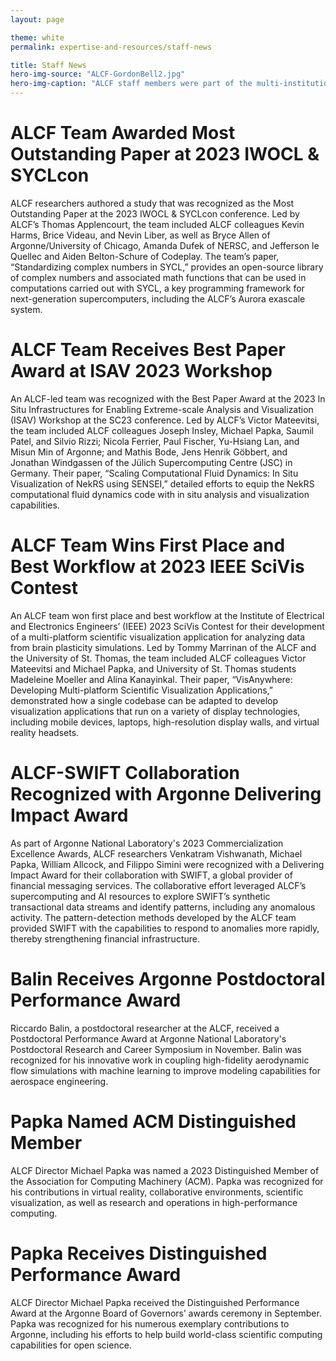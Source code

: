 ```yaml
---
layout: page

theme: white
permalink: expertise-and-resources/staff-news

title: Staff News
hero-img-source: "ALCF-GordonBell2.jpg"
hero-img-caption: "ALCF staff members were part of the multi-institutional team recognized with the Gordon Bell Special Prize for HPC-Based COVID-19 Research at the SC22 conference."
---
```



# ALCF Team Awarded Most Outstanding Paper at 2023 IWOCL & SYCLcon

ALCF researchers authored a study that was recognized as the Most Outstanding Paper at the 2023 IWOCL & SYCLcon conference. Led by ALCF’s Thomas Applencourt, the team included ALCF colleagues Kevin Harms, Brice Videau, and Nevin Liber, as well as Bryce Allen of Argonne/University of Chicago, Amanda Dufek of NERSC, and Jefferson le Quellec and Aiden Belton-Schure of Codeplay. The team’s paper, “Standardizing complex numbers in SYCL,” provides an open-source library of complex numbers and associated math functions that can be used in computations carried out with SYCL, a key programming framework for next-generation supercomputers, including the ALCF’s Aurora exascale system. 

# ALCF Team Receives Best Paper Award at ISAV 2023 Workshop

An ALCF-led team was recognized with the Best Paper Award at the 2023 In Situ Infrastructures for Enabling Extreme-scale Analysis and Visualization (ISAV) Workshop at the SC23 conference. Led by ALCF’s Victor Mateevitsi, the team included ALCF colleagues Joseph Insley, Michael Papka, Saumil Patel, and Silvio Rizzi; Nicola Ferrier, Paul Fischer, Yu-Hsiang Lan, and Misun Min of Argonne; and Mathis Bode, Jens Henrik Göbbert, and Jonathan Windgassen of the Jülich Supercomputing Centre (JSC) in Germany. Their paper, “Scaling Computational Fluid Dynamics: In Situ Visualization of NekRS using SENSEI,” detailed efforts to equip the NekRS computational fluid dynamics code with in situ analysis and visualization capabilities. 

# ALCF Team Wins First Place and Best Workflow at 2023 IEEE SciVis Contest

An ALCF team won first place and best workflow at the Institute of Electrical and Electronics Engineers’ (IEEE) 2023 SciVis Contest for their development of a multi-platform scientific visualization application for analyzing data from brain plasticity simulations. Led by Tommy Marrinan of the ALCF and the University of St. Thomas, the team included ALCF colleagues Victor Mateevitsi and Michael Papka, and University of St. Thomas students Madeleine Moeller and Alina Kanayinkal. Their paper, “VisAnywhere: Developing Multi-platform Scientific Visualization Applications,” demonstrated how a single codebase can be adapted to develop visualization applications that run on a variety of display technologies, including mobile devices, laptops, high-resolution display walls, and virtual reality headsets. 

# ALCF-SWIFT Collaboration Recognized with Argonne Delivering Impact Award

As part of Argonne National Laboratory's 2023 Commercialization Excellence Awards, ALCF researchers Venkatram Vishwanath, Michael Papka, William Allcock, and Filippo Simini were recognized with a Delivering Impact Award for their collaboration with SWIFT, a global provider of financial messaging services. The collaborative effort leveraged ALCF’s supercomputing and AI resources to explore SWIFT’s synthetic transactional data streams and identify patterns, including any anomalous activity. The pattern-detection methods developed by the ALCF team provided SWIFT with the capabilities to respond to anomalies more rapidly, thereby strengthening financial infrastructure.

# Balin Receives Argonne Postdoctoral Performance Award

Riccardo Balin, a postdoctoral researcher at the ALCF, received a Postdoctoral Performance Award at Argonne National Laboratory's Postdoctoral Research and Career Symposium in November. Balin was recognized for his innovative work in coupling high-fidelity aerodynamic flow simulations with machine learning to improve modeling capabilities for aerospace engineering.

# Papka Named ACM Distinguished Member

ALCF Director Michael Papka was named a 2023 Distinguished Member of the Association for Computing Machinery (ACM). Papka was recognized for his contributions in virtual reality, collaborative environments, scientific visualization, as well as research and operations in high-performance computing. 

# Papka Receives Distinguished Performance Award

ALCF Director Michael Papka received the Distinguished Performance Award at the Argonne Board of Governors’ awards ceremony in September. Papka was recognized for his numerous exemplary contributions to Argonne, including his efforts to help build world-class scientific computing capabilities for open science.
 
